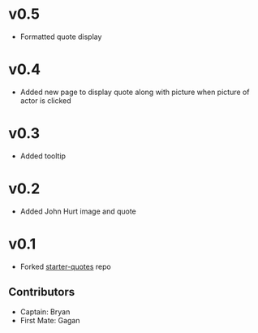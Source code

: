 # v0.5

* Formatted quote display

# v0.4

* Added new page to display quote along with picture when picture of actor is
  clicked

# v0.3

* Added tooltip

# v0.2

* Added John Hurt image and quote

# v0.1

* Forked [starter-quotes](https://github.com/jedi-academy/starter-quotes) repo

## Contributors

* Captain: Bryan
* First Mate: Gagan
